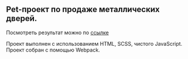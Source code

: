 

## Pet-проект по продаже металлических дверей.

Посмотреть результат можно по [ссылке](https://doors--next.web.app/) 

Проект выполнен с использованием HTML, SCSS, чистого JavaScript. Проект собран с помощью Webpack.
